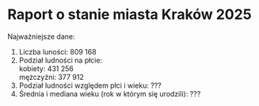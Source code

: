 <h1>Raport o stanie miasta Kraków 2025</h1>

<p>Najważniejsze dane:</p>
<ol>
  <li>Liczba luności: 809 168</li>
  <li>Podział ludności na płcie: <br>
    kobiety: 431 256<br>
    mężczyźni: 377 912</li>
  <li>Podział ludności względem płci i wieku: ???</li>
  <li>Średnia i mediana wieku (rok w którym się urodzili): ???</li>
</ol>
